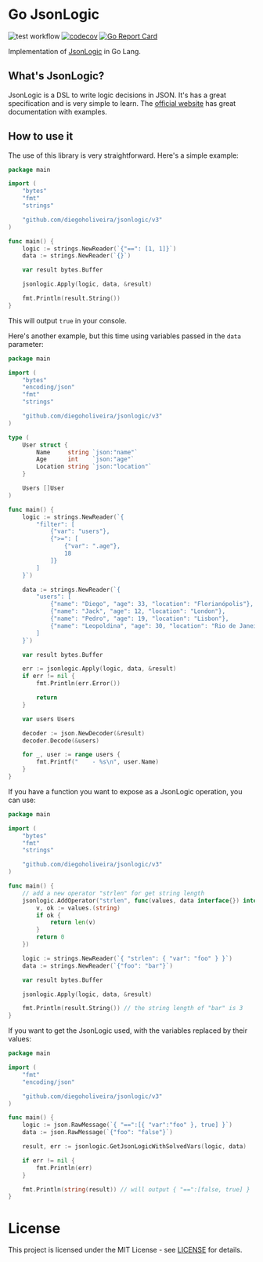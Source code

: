 # Go JsonLogic

![test workflow](https://github.com/diegoholiveira/jsonlogic/actions/workflows/test.yml/badge.svg)
[![codecov](https://codecov.io/gh/diegoholiveira/jsonlogic/branch/master/graph/badge.svg)](https://codecov.io/gh/diegoholiveira/jsonlogic)
[![Go Report Card](https://goreportcard.com/badge/github.com/diegoholiveira/jsonlogic)](https://goreportcard.com/report/github.com/diegoholiveira/jsonlogic)

Implementation of [JsonLogic](http://jsonlogic.com) in Go Lang.

## What's JsonLogic?

JsonLogic is a DSL to write logic decisions in JSON. It's has a great specification and is very simple to learn.
The [official website](http://jsonlogic.com) has great documentation with examples.

## How to use it

The use of this library is very straightforward. Here's a simple example:

```go
package main

import (
	"bytes"
	"fmt"
	"strings"

	"github.com/diegoholiveira/jsonlogic/v3"
)

func main() {
	logic := strings.NewReader(`{"==": [1, 1]}`)
	data := strings.NewReader(`{}`)

	var result bytes.Buffer

	jsonlogic.Apply(logic, data, &result)

	fmt.Println(result.String())
}
```

This will output `true` in your console.

Here's another example, but this time using variables passed in the `data` parameter:

```go
package main

import (
	"bytes"
	"encoding/json"
	"fmt"
	"strings"

	"github.com/diegoholiveira/jsonlogic/v3"
)

type (
	User struct {
		Name     string `json:"name"`
		Age      int    `json:"age"`
		Location string `json:"location"`
	}

	Users []User
)

func main() {
	logic := strings.NewReader(`{
        "filter": [
            {"var": "users"},
            {">=": [
                {"var": ".age"},
                18
            ]}
        ]
    }`)

	data := strings.NewReader(`{
        "users": [
            {"name": "Diego", "age": 33, "location": "Florianópolis"},
            {"name": "Jack", "age": 12, "location": "London"},
            {"name": "Pedro", "age": 19, "location": "Lisbon"},
            {"name": "Leopoldina", "age": 30, "location": "Rio de Janeiro"}
        ]
    }`)

	var result bytes.Buffer

	err := jsonlogic.Apply(logic, data, &result)
	if err != nil {
		fmt.Println(err.Error())

		return
	}

	var users Users

	decoder := json.NewDecoder(&result)
	decoder.Decode(&users)

	for _, user := range users {
		fmt.Printf("    - %s\n", user.Name)
	}
}
```

If you have a function you want to expose as a JsonLogic operation, you can use:

```go
package main

import (
	"bytes"
	"fmt"
	"strings"

	"github.com/diegoholiveira/jsonlogic/v3"
)

func main() {
	// add a new operator "strlen" for get string length
	jsonlogic.AddOperator("strlen", func(values, data interface{}) interface{} {
		v, ok := values.(string)
		if ok {
			return len(v)
		}
		return 0
	})

	logic := strings.NewReader(`{ "strlen": { "var": "foo" } }`)
	data := strings.NewReader(`{"foo": "bar"}`)

	var result bytes.Buffer

	jsonlogic.Apply(logic, data, &result)

	fmt.Println(result.String()) // the string length of "bar" is 3
}
```

If you want to get the JsonLogic used, with the variables replaced by their values:

```go
package main

import (
	"fmt"
	"encoding/json"

	"github.com/diegoholiveira/jsonlogic/v3"
)

func main() {
	logic := json.RawMessage(`{ "==":[{ "var":"foo" }, true] }`)
	data := json.RawMessage(`{"foo": "false"}`)

	result, err := jsonlogic.GetJsonLogicWithSolvedVars(logic, data)

	if err != nil {
		fmt.Println(err)
	}

	fmt.Println(string(result)) // will output { "==":[false, true] }
}
```

# License

This project is licensed under the MIT License - see [LICENSE](./LICENSE) for details.
